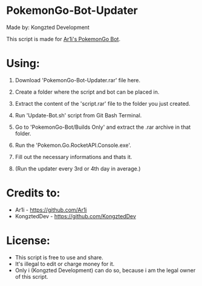 # PokemonGo-Bot-Updater
Made by: Kongzted Development

This script is made for [Ar1i's PokemonGo Bot](https://github.com/Ar1i/PokemonGo-Bot).

# Using:
1. Download 'PokemonGo-Bot-Updater.rar' file here.

2. Create a folder where the script and bot can be placed in.

3. Extract the content of the 'script.rar' file to the folder you just created.

4. Run 'Update-Bot.sh' script from Git Bash Terminal.

5. Go to 'PokemonGo-Bot/Builds Only' and extract the .rar archive in that folder.

6. Run the 'Pokemon.Go.RocketAPI.Console.exe'.

7. Fill out the necessary informations and thats it.

8. (Run the updater every 3rd or 4th day in average.)


# Credits to:
* Ar1i - https://github.com/Ar1i
* KongztedDev - https://github.com/KongztedDev

# License:
* This script is free to use and share.
* It's illegal to edit or charge money for it.
* Only i (Kongzted Development) can do so, because i am the legal owner of this script.
